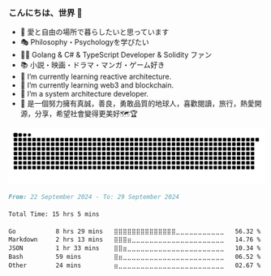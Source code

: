 <!--🚀🌍🌎🌏🗺🏆🎈🎆🎇🎥🎬📽📚📜📡🌟⛷📝📓📺💘🎭🔮🔯是一個擁有真誠，善良，勇敢品質的地球人，喜歡閱讀，旅行，熱愛開源，分享，希望社會變得更美好🗺🏆 
- 🔭 I’m currently working on design life 
- 😄  Pronouns: ...
- ⚡  Fun fact: ...
**charleszhn/charleszhn** is a ✨ _special_ ✨ repository because its `README.md` (this file) appears on your GitHub profile.

<img align="right" src="https://github-readme-stats.vercel.app/api?username=charleszhn&show_icons=true&hide_title=true&hide_border=true&locale=ja&hide=contribs&icon_color=CE1D2D&text_color=718096&bg_color=00000000&line_height=45" />

### こんにちは、世界 👋

- 🌌  愛と自由の場所で暮らしたいと思っています
- 🎭  Philosophy・Psychologyを学びたい
- 👨‍💻  C#&Java&JavaScript開発者＆Full Stack ファン
- 📚   小説・映画・ドラマ・マンガ・ゲーム好き
- 📡   I’m currently learning reactive architecture.
-->
<!--🚀🌍🌎🌏🗺🏆🎈🎆🎇🎥🎬📽📚📜📡🌟⛷📝📓📺💘🎭🔮🔯是一個擁有真誠，善良，勇敢品質的地球人，喜歡閱讀，旅行，熱愛開源，分享，希望社會變得更美好🗺🏆 
- 🔭 I’m currently working on design life 
- 😄  Pronouns: ...
- ⚡  Fun fact: ...
**charleszhn/charleszhn** is a ✨ _special_ ✨ repository because its `README.md` (this file) appears on your GitHub profile.


<img align="right" src="https:github-readme-stats.vercel.app/api?username=charleszhn&show_icons=true&hide_title=true&hide_border=true&locale=ja&hide=contribs&icon_color=CE1D2D&text_color=718096&bg_color=00000000&line_height=45" />

### Hello, World 👋

- 🌌 I want to live in a place of love and freedom
- 🎭 I want to learn Philosophy and Psychology
- 👨 💻 Golang & C# & TypeScript Developer & Solidity
- 📚 Novels, movies, dramas, manga, and games
- 📡   I’m currently learning reactive architecture.
- 🎡 Gakuno
- 🚀   I’m a system architecture developer.
- 🎈 是一個努力擁有真誠,Goodness,Brave Quality Person of Earth,喜歡閱讀,Travel,Hot Love Kaigen,分享,Hope 社會變得更美好 🗺🏆
- 🔭 I’m currently working on design life 
- 😄  Pronouns: ...
- ⚡  Fun fact: ...
**charleszhn/charleszhn** is a ✨ _special_ ✨ repository because its `README.md` (this file) appears on your GitHub profile.
[![wakatime](https://wakatime.com/badge/user/f5c86d5f-5dbf-44a2-b49b-083076d5f2bc.svg)](https://wakatime.com/@f5c86d5f-5dbf-44a2-b49b-083076d5f2bc)
<img align="right" src="https://github-readme-stats.vercel.app/api?username=charleszhn&show_icons=true&hide_title=true&hide_border=true&locale=ja&hide=contribs&icon_color=CE1D2D&text_color=718096&bg_color=00000000&line_height=45" />
-->
### こんにちは、世界 👋

- 🌌  愛と自由の場所で暮らしたいと思っています
- 🎭  Philosophy・Psychologyを学びたい
- 👨‍💻  Golang & C# & TypeScript Developer & Solidity ファン
- 📚   小説・映画・ドラマ・マンガ・ゲーム好き
- 📡   I’m currently learning reactive architecture.
- 🎡   I’m currently learning web3 and blockchain.
- 🚀   I’m a system architecture developer.
- 🎈   是一個努力擁有真誠，善良，勇敢品質的地球人，喜歡閱讀，旅行，熱愛開源，分享，希望社會變得更美好🗺🏆



![Derick's github activity graph](https://raw.githubusercontent.com/DerickIT/DerickIT/output/github-contribution-grid-snake.svg)
 <!-- waka-box start -->
 <!-- waka-box end -->
<!--START_SECTION:waka-->

```markdown
From: 22 September 2024 - To: 29 September 2024

Total Time: 15 hrs 5 mins

Go           8 hrs 29 mins   ⣿⣿⣿⣿⣿⣿⣿⣿⣿⣿⣿⣿⣿⣿⣀⣀⣀⣀⣀⣀⣀⣀⣀⣀⣀   56.32 %
Markdown     2 hrs 13 mins   ⣿⣿⣿⣶⣀⣀⣀⣀⣀⣀⣀⣀⣀⣀⣀⣀⣀⣀⣀⣀⣀⣀⣀⣀⣀   14.76 %
JSON         1 hr 33 mins    ⣿⣿⣶⣀⣀⣀⣀⣀⣀⣀⣀⣀⣀⣀⣀⣀⣀⣀⣀⣀⣀⣀⣀⣀⣀   10.34 %
Bash         59 mins         ⣿⣶⣀⣀⣀⣀⣀⣀⣀⣀⣀⣀⣀⣀⣀⣀⣀⣀⣀⣀⣀⣀⣀⣀⣀   06.52 %
Other        24 mins         ⣶⣀⣀⣀⣀⣀⣀⣀⣀⣀⣀⣀⣀⣀⣀⣀⣀⣀⣀⣀⣀⣀⣀⣀⣀   02.67 %
```

<!--END_SECTION:waka-->
